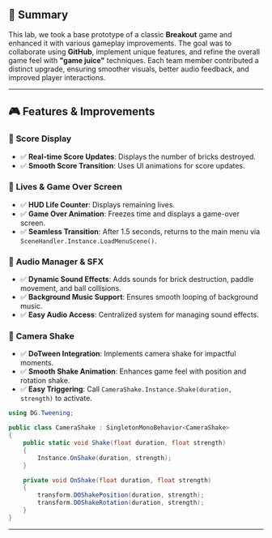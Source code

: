 ## 🎯 Summary
This lab, we took a base prototype of a classic **Breakout** game and enhanced it with various gameplay improvements. The goal was to collaborate using **GitHub**, implement unique features, and refine the overall game feel with **"game juice"** techniques. Each team member contributed a distinct upgrade, ensuring smoother visuals, better audio feedback, and improved player interactions.

---

## 🎮 Features & Improvements

### 🔹 **Score Display**
- ✅ **Real-time Score Updates**: Displays the number of bricks destroyed.
- ✅ **Smooth Score Transition**: Uses UI animations for score updates.

### 🔹 **Lives & Game Over Screen**
- ✅ **HUD Life Counter**: Displays remaining lives.
- ✅ **Game Over Animation**: Freezes time and displays a game-over screen.
- ✅ **Seamless Transition**: After 1.5 seconds, returns to the main menu via `SceneHandler.Instance.LoadMenuScene()`.

### 🔹 **Audio Manager & SFX**
- ✅ **Dynamic Sound Effects**: Adds sounds for brick destruction, paddle movement, and ball collisions.
- ✅ **Background Music Support**: Ensures smooth looping of background music.
- ✅ **Easy Audio Access**: Centralized system for managing sound effects.


### 🔹 **Camera Shake**
- ✅ **DoTween Integration**: Implements camera shake for impactful moments.
- ✅ **Smooth Shake Animation**: Enhances game feel with position and rotation shake.
- ✅ **Easy Triggering**: Call `CameraShake.Instance.Shake(duration, strength)` to activate.

```csharp
using DG.Tweening;

public class CameraShake : SingletonMonoBehavior<CameraShake>
{
    public static void Shake(float duration, float strength)
    {
        Instance.OnShake(duration, strength);
    }

    private void OnShake(float duration, float strength)
    {
        transform.DOShakePosition(duration, strength);
        transform.DOShakeRotation(duration, strength);
    }
}
```

---



